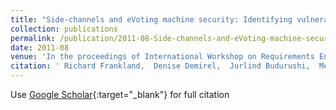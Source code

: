 ```yaml
---
title: "Side-channels and eVoting machine security: Identifying vulnerabilities and defining requirements"
collection: publications
permalink: /publication/2011-08-Side-channels-and-eVoting-machine-security-Identifying-vulnerabilities-and-defining-requirements
date: 2011-08
venue: 'In the proceedings of International Workshop on Requirements Engineering for Electronic Voting Systems (REVOTE&apos;11)'
citation: ' Richard Frankland,  Denise Demirel,  Jurlind Budurushi,  Melanie Volkamer, &quot;Side-channels and eVoting machine security: Identifying vulnerabilities and defining requirements.&quot; In the proceedings of International Workshop on Requirements Engineering for Electronic Voting Systems (REVOTE&amp;apos;11), 2011.'
---
```

Use [Google Scholar](https://scholar.google.com/scholar?q=Side+channels+and+eVoting+machine+security:+Identifying+vulnerabilities+and+defining+requirements){:target="_blank"} for full citation